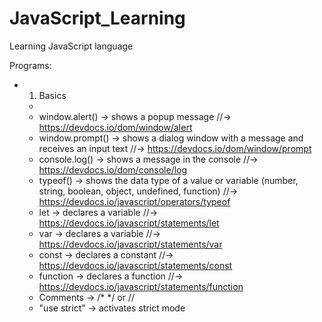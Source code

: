 # JavaScript_Learning
Learning JavaScript language

Programs:

 - 01. Basics
	- <script> tag in an html file for JavaScript code or file availability
		<script type="text/javascript" src="index.js"></script>
	- window.alert() -> shows a popup message  //-> https://devdocs.io/dom/window/alert
	- window.prompt() -> shows a dialog window with a message and receives an input text  //-> https://devdocs.io/dom/window/prompt
	- console.log() -> shows a message in the console  //-> https://devdocs.io/dom/console/log
	- typeof() -> shows the data type of a value or variable (number, string, boolean, object, undefined, function) //-> https://devdocs.io/javascript/operators/typeof
	- let -> declares a variable  //-> https://devdocs.io/javascript/statements/let
	- var -> declares a variable  //-> https://devdocs.io/javascript/statements/var
	- const -> declares a constant  //-> https://devdocs.io/javascript/statements/const
	- function -> declares a function  //-> https://devdocs.io/javascript/statements/function
	- Comments -> /* */ or //
	- "use strict" -> activates strict mode

